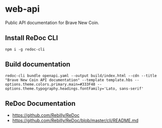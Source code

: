 # web-api
Public API documentation for Brave New Coin.

## Install ReDoc CLI
```
npm i -g redoc-cli
```

## Build documentation
```
redoc-cli bundle openapi.yaml --output build/index.html --cdn --title "Brave New Coin API documentation" --template template.hbs --options.theme.colors.primary.main=#333F48 --options.theme.typography.headings.fontFamily='Lato, sans-serif'
```

## ReDoc Documentation
* https://github.com/Rebilly/ReDoc
* https://github.com/Rebilly/ReDoc/blob/master/cli/README.md
